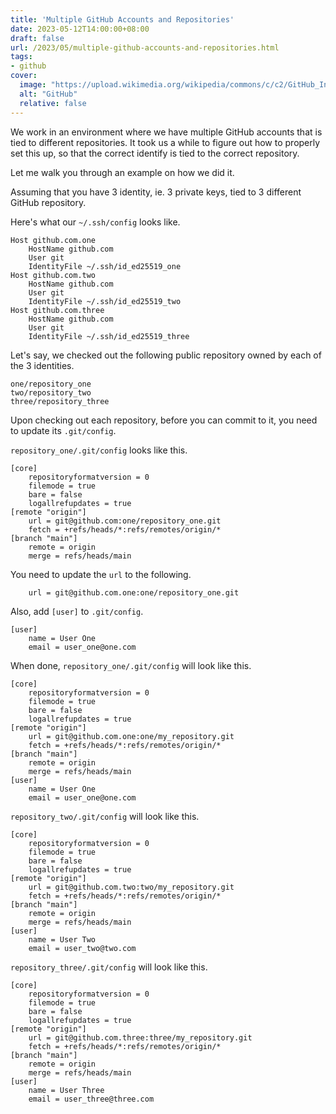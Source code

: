 ```yaml
---
title: 'Multiple GitHub Accounts and Repositories'
date: 2023-05-12T14:00:00+08:00
draft: false
url: /2023/05/multiple-github-accounts-and-repositories.html
tags:
- github
cover:
  image: "https://upload.wikimedia.org/wikipedia/commons/c/c2/GitHub_Invertocat_Logo.svg"
  alt: "GitHub"
  relative: false
---
```


We work in an environment where we have multiple GitHub accounts that is tied to different repositories. It took us a while to figure out how to properly set this up, so that the correct identify is tied to the correct repository.

Let me walk you through an example on how we did it.

Assuming that you have 3 identity, ie. 3 private keys, tied to 3 different GitHub repository.

Here's what our `~/.ssh/config` looks like.

```
Host github.com.one
    HostName github.com
    User git
    IdentityFile ~/.ssh/id_ed25519_one
Host github.com.two
    HostName github.com
    User git
    IdentityFile ~/.ssh/id_ed25519_two
Host github.com.three
    HostName github.com
    User git
    IdentityFile ~/.ssh/id_ed25519_three
```

Let's say, we checked out the following public repository owned by each of the 3 identities.

```
one/repository_one
two/repository_two
three/repository_three
```

Upon checking out each repository, before you can commit to it, you need to update its `.git/config`.

`repository_one/.git/config` looks like this.

```
[core]
    repositoryformatversion = 0
    filemode = true
    bare = false
    logallrefupdates = true
[remote "origin"]
    url = git@github.com:one/repository_one.git
    fetch = +refs/heads/*:refs/remotes/origin/*
[branch "main"]
    remote = origin
    merge = refs/heads/main
```

You need to update the `url` to the following.

```
    url = git@github.com.one:one/repository_one.git
```

Also, add `[user]` to `.git/config`.

```
[user]
    name = User One
    email = user_one@one.com
```

When done, `repository_one/.git/config` will look like this.

```
[core]
    repositoryformatversion = 0
    filemode = true
    bare = false
    logallrefupdates = true
[remote "origin"]
    url = git@github.com.one:one/my_repository.git
    fetch = +refs/heads/*:refs/remotes/origin/*
[branch "main"]
    remote = origin
    merge = refs/heads/main
[user]
    name = User One
    email = user_one@one.com
```

`repository_two/.git/config` will look like this.

```
[core]
    repositoryformatversion = 0
    filemode = true
    bare = false
    logallrefupdates = true
[remote "origin"]
    url = git@github.com.two:two/my_repository.git
    fetch = +refs/heads/*:refs/remotes/origin/*
[branch "main"]
    remote = origin
    merge = refs/heads/main
[user]
    name = User Two
    email = user_two@two.com
```

`repository_three/.git/config` will look like this.

```
[core]
    repositoryformatversion = 0
    filemode = true
    bare = false
    logallrefupdates = true
[remote "origin"]
    url = git@github.com.three:three/my_repository.git
    fetch = +refs/heads/*:refs/remotes/origin/*
[branch "main"]
    remote = origin
    merge = refs/heads/main
[user]
    name = User Three
    email = user_three@three.com
```
